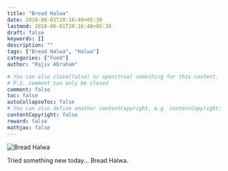 ```yaml
---
title: "Bread Halwa"
date: 2018-06-01T20:16:48+05:30
lastmod: 2018-06-01T20:16:48+05:30
draft: false
keywords: []
description: ""
tags: ["Bread Halwa", "Halwa"]
categories: ["Food"]
author: "Rajiv Abraham"

# You can also close(false) or open(true) something for this content.
# P.S. comment can only be closed
comment: false
toc: false
autoCollapseToc: false
# You can also define another contentCopyright. e.g. contentCopyright: "This is another copyright."
contentCopyright: false
reward: false
mathjax: false
---
```


![Bread Halwa](/images/IMG_20180601_195631.jpg "Bread Halwa")

Tried something new today... Bread Halwa.